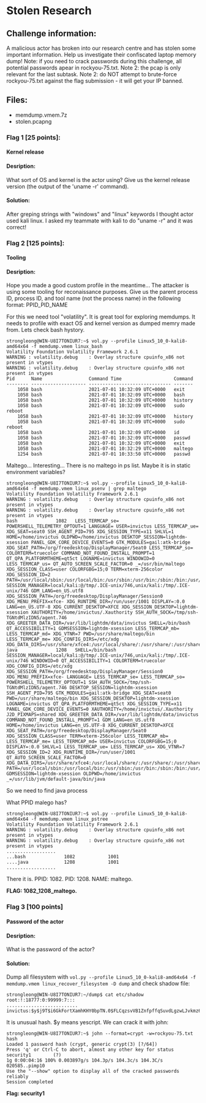 # Stolen Research

## Challenge information:
  A malicious actor has broken into our research centre and has stolen some important information. 
  Help us investigate their confiscated laptop memory dump! 
  Note: if you need to crack passwords during this challenge, all potential passwords apear in rockyou-75.txt. 
  Note 2: the pcap is only relevant for the last subtask. 
  Note 2: do NOT attempt to brute-force rockyou-75.txt against the flag submission - it will get your IP banned.

## Files:    
  - memdump.vmem.7z
  - stolen.pcapng 

### Flag 1 [25 points]:
####   Kernel release

####   Desription:
  What sort of OS and kernel is the actor using? Give us the kernel release version (the output of the 'uname -r' command).

####   Solution:
  After greping strings with "windows" and "linux" keywords I thought actor used kali linux. I asked my teammate with kali to do "uname -r" and it was correct!

### Flag 2 [125 points]:
####   Tooling

####   Desription:
  Hope you made a good custom profile in the meantime... 
  The attacker is using some tooling for reconaissance purposes. 
  Give us the parent process ID, process ID, and tool name (not the process name) in the following format: PPID_PID_NAME

  For this we need tool "volatility". It is great tool for exploring memdumps. It needs to profile with exact OS and kernel version as dumped memry made from.
  Lets check bash hystory.

```        
strongleong@WIN-U8I7TONIUR7:~$ vol.py --profile Linux5_10_0-kali8-amd64x64 -f memdump.vmem linux_bash
Volatility Foundation Volatility Framework 2.6.1
WARNING : volatility.debug    : Overlay structure cpuinfo_x86 not present in vtypes
WARNING : volatility.debug    : Overlay structure cpuinfo_x86 not present in vtypes
Pid      Name                 Command Time                   Command
-------- -------------------- ------------------------------ -------
    1058 bash                 2021-07-01 10:32:09 UTC+0000   exit
    1058 bash                 2021-07-01 10:32:09 UTC+0000   bash
    1058 bash                 2021-07-01 10:32:09 UTC+0000   history
    1058 bash                 2021-07-01 10:32:09 UTC+0000   sudo reboot
    1058 bash                 2021-07-01 10:32:09 UTC+0000   history
    1058 bash                 2021-07-01 10:32:09 UTC+0000   sudo reboot
    1058 bash                 2021-07-01 10:32:09 UTC+0000   id
    1058 bash                 2021-07-01 10:32:09 UTC+0000   passwd
    1058 bash                 2021-07-01 10:32:09 UTC+0000   exit
    1058 bash                 2021-07-01 10:32:29 UTC+0000   maltego
    1254 bash                 2021-07-01 10:33:50 UTC+0000   passwd
```        

  Maltego... Interesting...
  There is no maltego in ps list. Maybe it is in static environment variables?

```        
strongleong@WIN-U8I7TONIUR7:~$ vol.py --profile Linux5_10_0-kali8-amd64x64 -f memdump.vmem linux_psenv | grep maltego
Volatility Foundation Volatility Framework 2.6.1
WARNING : volatility.debug    : Overlay structure cpuinfo_x86 not present in vtypes
WARNING : volatility.debug    : Overlay structure cpuinfo_x86 not present in vtypes
bash              1082   LESS_TERMCAP_se= POWERSHELL_TELEMETRY_OPTOUT=1 LANGUAGE= USER=invictus LESS_TERMCAP_ue= XDG_SEAT=seat0 SSH_AGENT_PID=795 XDG_SESSION_TYPE=x11 SHLVL=1 HOME=/home/invictus OLDPWD=/home/invictus DESKTOP_SESSION=lightdm-xsession PANEL_GDK_CORE_DEVICE_EVENTS=0 GTK_MODULES=gail:atk-bridge XDG_SEAT_PATH=/org/freedesktop/DisplayManager/Seat0 LESS_TERMCAP_so= COLORTERM=truecolor COMMAND_NOT_FOUND_INSTALL_PROMPT=1 QT_QPA_PLATFORMTHEME=qt5ct LOGNAME=invictus WINDOWID=0 LESS_TERMCAP_us= QT_AUTO_SCREEN_SCALE_FACTOR=0 _=/usr/bin/maltego XDG_SESSION_CLASS=user COLORFGBG=15;0 TERM=xterm-256color XDG_SESSION_ID=2 PATH=/usr/local/sbin:/usr/local/bin:/usr/sbin:/usr/bin:/sbin:/bin:/usr/local/games:/usr/games SESSION_MANAGER=local/kali:@/tmp/.ICE-unix/746,unix/kali:/tmp/.ICE-unix/746 GDM_LANG=en_US.utf8 XDG_SESSION_PATH=/org/freedesktop/DisplayManager/Session0 XDG_MENU_PREFIX=xfce- XDG_RUNTIME_DIR=/run/user/1001 DISPLAY=:0.0 LANG=en_US.UTF-8 XDG_CURRENT_DESKTOP=XFCE XDG_SESSION_DESKTOP=lightdm-xsession XAUTHORITY=/home/invictus/.Xauthority SSH_AUTH_SOCK=/tmp/ssh-TGNtdMlzIDN5/agent.746 XDG_GREETER_DATA_DIR=/var/lib/lightdm/data/invictus SHELL=/bin/bash QT_ACCESSIBILITY=1 GDMSESSION=lightdm-xsession LESS_TERMCAP_mb= LESS_TERMCAP_md= XDG_VTNR=7 PWD=/usr/share/maltego/bin LESS_TERMCAP_me= XDG_CONFIG_DIRS=/etc/xdg XDG_DATA_DIRS=/usr/share/xfce4:/usr/local/share/:/usr/share/:/usr/share
java              1208   SHELL=/bin/bash SESSION_MANAGER=local/kali:@/tmp/.ICE-unix/746,unix/kali:/tmp/.ICE-unix/746 WINDOWID=0 QT_ACCESSIBILITY=1 COLORTERM=truecolor XDG_CONFIG_DIRS=/etc/xdg XDG_SESSION_PATH=/org/freedesktop/DisplayManager/Session0 XDG_MENU_PREFIX=xfce- LANGUAGE= LESS_TERMCAP_se= LESS_TERMCAP_so= POWERSHELL_TELEMETRY_OPTOUT=1 SSH_AUTH_SOCK=/tmp/ssh-TGNtdMlzIDN5/agent.746 DESKTOP_SESSION=lightdm-xsession SSH_AGENT_PID=795 GTK_MODULES=gail:atk-bridge XDG_SEAT=seat0 PWD=/usr/share/maltego/bin XDG_SESSION_DESKTOP=lightdm-xsession LOGNAME=invictus QT_QPA_PLATFORMTHEME=qt5ct XDG_SESSION_TYPE=x11 PANEL_GDK_CORE_DEVICE_EVENTS=0 XAUTHORITY=/home/invictus/.Xauthority J2D_PIXMAPS=shared XDG_GREETER_DATA_DIR=/var/lib/lightdm/data/invictus COMMAND_NOT_FOUND_INSTALL_PROMPT=1 GDM_LANG=en_US.utf8 HOME=/home/invictus LANG=en_US.UTF-8 XDG_CURRENT_DESKTOP=XFCE XDG_SEAT_PATH=/org/freedesktop/DisplayManager/Seat0 XDG_SESSION_CLASS=user TERM=xterm-256color LESS_TERMCAP_mb= LESS_TERMCAP_me= LESS_TERMCAP_md= USER=invictus COLORFGBG=15;0 DISPLAY=:0.0 SHLVL=1 LESS_TERMCAP_ue= LESS_TERMCAP_us= XDG_VTNR=7 XDG_SESSION_ID=2 XDG_RUNTIME_DIR=/run/user/1001 QT_AUTO_SCREEN_SCALE_FACTOR=0 XDG_DATA_DIRS=/usr/share/xfce4:/usr/local/share/:/usr/share/:/usr/share PATH=/usr/local/sbin:/usr/local/bin:/usr/sbin:/usr/bin:/sbin:/bin:/usr/local/games:/usr/games GDMSESSION=lightdm-xsession OLDPWD=/home/invictus _=/usr/lib/jvm/default-java/bin/java
```        
        

  So we need to find java process
        
  What PPID malego has?

```        
strongleong@WIN-U8I7TONIUR7:~$ vol.py --profile Linux5_10_0-kali8-amd64x64 -f memdump.vmem linux_pstree 
Volatility Foundation Volatility Framework 2.6.1
WARNING : volatility.debug    : Overlay structure cpuinfo_x86 not present in vtypes
WARNING : volatility.debug    : Overlay structure cpuinfo_x86 not present in vtypes
..................
...bash              1082            1001
....java             1208            1001
..................
```
        

  There it is. PPID: 1082. PID: 1208. NAME: maltego.

  **FLAG: 1082_1208_maltego.**

### Flag 3 [100 points]
####   Password of the actor

####   Desription:
  What is the password of the actor?

####   Solution:
  Dump all filesystem with ```vol.py --profile Linux5_10_0-kali8-amd64x64 -f memdump.vmem linux_recover_filesystem -D dump``` and check shadow file:
  
```
strongleong@WIN-U8I7TONIUR7:~/dump$ cat etc/shadow
root:!:18777:0:99999:7:::
..........................
invictus:$y$j9T$i6GkFortXamhKHY0bpTN.0$FLCqzsvVB1ZnfpffqSuvdLgzwLJvkmz6.aHfyoo11NB:18808:0:99999:7:::
```

It is unusual hash. $y means yescript. We can crack it with john:
```
strongleong@WIN-U8I7TONIUR7:~$ john --format=crypt -w=rockyou-75.txt hash
Loaded 1 password hash (crypt, generic crypt(3) [?/64])
Press 'q' or Ctrl-C to abort, almost any other key for status
security1        (?)
1g 0:00:04:16 100% 0.003897g/s 104.3p/s 104.3c/s 104.3C/s 020585..pimp10
Use the "--show" option to display all of the cracked passwords reliably
Session completed
```

  **Flag: security1**
